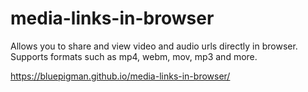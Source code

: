 # media-links-in-browser
Allows you to share and view video and audio urls directly in browser. Supports formats such as mp4, webm, mov, mp3 and more.

https://bluepigman.github.io/media-links-in-browser/
